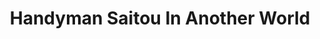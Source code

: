 --- 
title: "Handyman Saitou In Another World"
publishdate: "2018-12-26T16:48:46+02:00"
src: "https://365manga.net/manga/handyman-saitou-in-another-world"
image: "https://data.365manga.net/images/thumbnails/32704-handyman-saitou-in-another-world.jpg"
description: " Saitou is an ordinary handyman that gets transported to another world where his skills are very useful. He starts to really understand what it means to be needed."
---